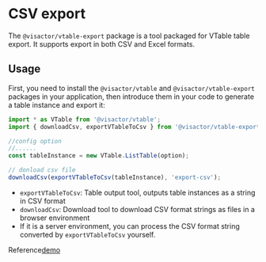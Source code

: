 # CSV export

The `@visactor/vtable-export` package is a tool packaged for VTable table export. It supports export in both CSV and Excel formats.

## Usage
First, you need to install the `@visactor/vtable` and `@visactor/vtable-export` packages in your application, then introduce them in your code to generate a table instance and export it:

```js
import * as VTable from '@visactor/vtable';
import { downloadCsv, exportVTableToCsv } from '@visactor/vtable-export';

//config option
//......
const tableInstance = new VTable.ListTable(option);

// donload csv file
downloadCsv(exportVTableToCsv(tableInstance), 'export-csv');
```

* `exportVTableToCsv`: Table output tool, outputs table instances as a string in CSV format
* `downloadCsv`: Download tool to download CSV format strings as files in a browser environment
* If it is a server environment, you can process the CSV format string converted by `exportVTableToCsv` yourself.

Reference[demo](../../demo/export/table-export)